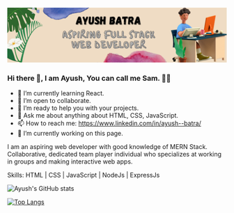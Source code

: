 ![Aspiring Full Stack Web Developer](https://github.com/sam7789/sam7789/blob/main/header%20git.png)
### Hi there 👋,  I am Ayush, You can call me Sam. 👨‍💻

- 🌱 I’m currently learning React.
- 👯 I’m open to collaborate.
- 🤔 I’m ready to help you with your projects.
- 💬 Ask me about anything about HTML, CSS, JavaScript.
- 📫 How to reach me: https://www.linkedin.com/in/ayush--batra/
- 🔭 I’m currently working on this page. 

I am an aspiring web developer with good knowledge of MERN Stack. Collaborative, dedicated team player individual who specializes at working in groups and making interactive web apps.

Skills: HTML  | CSS | JavaScript | NodeJs | ExpressJs 

![Ayush's GitHub stats](https://github-readme-stats.vercel.app/api?username=sam7789&hide=contribs,prs)


[![Top Langs](https://github-readme-stats.vercel.app/api/top-langs/?username=anuraghazra)](https://github.com/sam7789)
